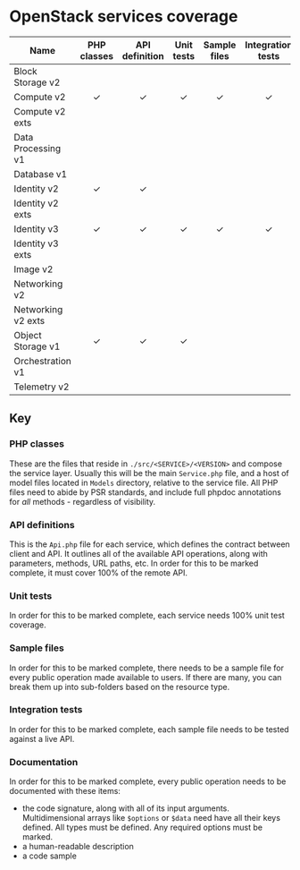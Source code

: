 # OpenStack services coverage

|Name|PHP classes|API definition|Unit tests|Sample files|Integration tests|Documentation|
|---|:--:|:--:|:--:|:--:|:--:|:--:|
|Block Storage v2|||||||
|Compute v2|&#10003;|&#10003;|&#10003;|&#10003;|&#10003;|&#10003;|
|Compute v2 exts|||||||
|Data Processing v1|||||||
|Database v1|||||||
|Identity v2|&#10003;|&#10003;|||||
|Identity v2 exts|||||||
|Identity v3|&#10003;|&#10003;|&#10003;|&#10003;|&#10003;|&#10003;|
|Identity v3 exts|||||||
|Image v2|||||||
|Networking v2|||||||
|Networking v2 exts|||||||
|Object Storage v1|&#10003;|&#10003;|&#10003;||||
|Orchestration v1|||||||
|Telemetry v2|||||||

## Key

### PHP classes

These are the files that reside in `./src/<SERVICE>/<VERSION>` and compose the service layer. Usually this will 
be the main `Service.php` file, and a host of model files located in `Models` directory, relative to the service file. 
All PHP files need to abide by PSR standards, and include full phpdoc annotations for _all_ methods - regardless of 
visibility.

### API definitions

This is the `Api.php` file for each service, which defines the contract between client and API. It outlines all of the 
available API operations, along with parameters, methods, URL paths, etc. In order for this to be marked complete, it 
must cover 100% of the remote API.

### Unit tests

In order for this to be marked complete, each service needs 100% unit test coverage.

### Sample files

In order for this to be marked complete, there needs to be a sample file for every public operation made available to 
users. If there are many, you can break them up into sub-folders based on the resource type.

### Integration tests

In order for this to be marked complete, each sample file needs to be tested against a live API.

### Documentation

In order for this to be marked complete, every public operation needs to be documented with these items:

* the code signature, along with all of its input arguments. Multidimensional arrays like `$options` or `$data` need 
  have all their keys defined. All types must be defined. Any required options must be marked.
* a human-readable description
* a code sample
